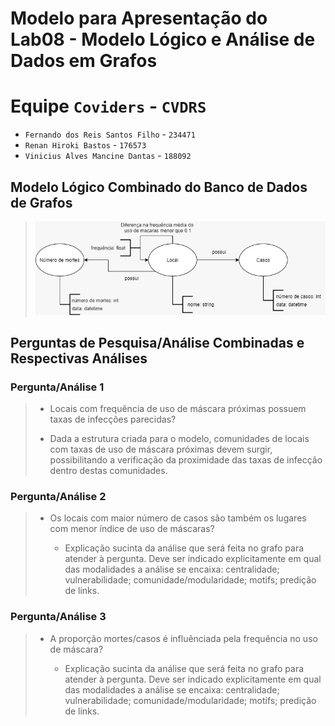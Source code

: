 # Modelo para Apresentação do Lab08 - Modelo Lógico e Análise de Dados em Grafos

# Equipe `Coviders` - `CVDRS`
* `Fernando dos Reis Santos Filho` - `234471`
* `Renan Hiroki Bastos` - `176573`
* `Vinicius Alves Mancine Dantas` - `188092`

## Modelo Lógico Combinado do Banco de Dados de Grafos
> ![Modelo Lógico de Grafos](images/modelo-logico-grafos.jpeg)

## Perguntas de Pesquisa/Análise Combinadas e Respectivas Análises
### Pergunta/Análise 1
> *  Locais com frequência de uso de máscara próximas possuem taxas de infecções parecidas?
>   
>   * Dada a estrutura criada para o modelo, comunidades de locais com taxas de uso de máscara próximas devem surgir, possibilitando a verificação da proximidade das taxas de infecção dentro destas comunidades.

### Pergunta/Análise 2
> * Os locais com maior número de casos são também os lugares com menor índice de uso de máscaras?
>   
>   * Explicação sucinta da análise que será feita no grafo para atender à pergunta. Deve ser indicado explicitamente em qual das modalidades a análise se encaixa: centralidade; vulnerabilidade; comunidade/modularidade; motifs; predição de links.

### Pergunta/Análise 3
> * A proporção mortes/casos é influênciada pela frequência no uso de máscara?
>   
>   * Explicação sucinta da análise que será feita no grafo para atender à pergunta. Deve ser indicado explicitamente em qual das modalidades a análise se encaixa: centralidade; vulnerabilidade; comunidade/modularidade; motifs; predição de links.